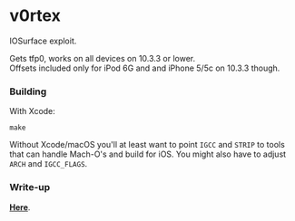 # v0rtex

IOSurface exploit.

Gets tfp0, works on all devices on 10.3.3 or lower.  
Offsets included only for iPod 6G and and iPhone 5/5c on 10.3.3 though.

### Building

With Xcode:

    make

Without Xcode/macOS you'll at least want to point `IGCC` and `STRIP` to tools that can handle Mach-O's and build for iOS. You might also have to adjust `ARCH` and `IGCC_FLAGS`.

### Write-up

**[Here](https://siguza.github.io/v0rtex/)**.
